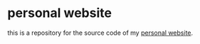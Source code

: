 # personal website
this is a repository for the source code of my [personal website](https://letterlock.neocities.org).
